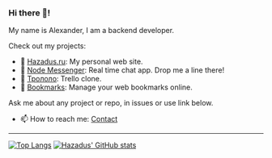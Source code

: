 ### Hi there 👋!

My name is Alexander, I am a backend developer.

Check out my projects:

- 🏡 [Hazadus.ru](https://hazadus.ru): My personal web site.
- 💬 [Node Messenger](http://messenger.hazadus.ru/): Real time chat app. Drop me a line there!
- 📃 [Трололо](http://boards.hazadus.ru): Trello clone.
- 📌 [Bookmarks](http://bookmarks.hazadus.ru): Manage your web bookmarks online.

Ask me about any project or repo, in issues or use link below.

- 📫 How to reach me: [Contact](https://hazadus.ru/about/#contacts)

----

[![Top Langs](https://github-readme-stats.vercel.app/api/top-langs/?username=hazadus&langs_count=8&layout=compact)](https://github.com/anuraghazra/github-readme-stats)
[![Hazadus' GitHub stats](https://github-readme-stats.vercel.app/api?username=hazadus)](https://github.com/anuraghazra/github-readme-stats)

<!--
**hazadus/hazadus** is a ✨ _special_ ✨ repository because its `README.md` (this file) appears on your GitHub profile.

Here are some ideas to get you started:

- 🔭 I’m currently working on ...
- 🌱 I’m currently learning ...
- 👯 I’m looking to collaborate on ...
- 🤔 I’m looking for help with ...
- 💬 Ask me about ...
- 📫 How to reach me: ...
- 😄 Pronouns: ...
- ⚡ Fun fact: ...
-->
